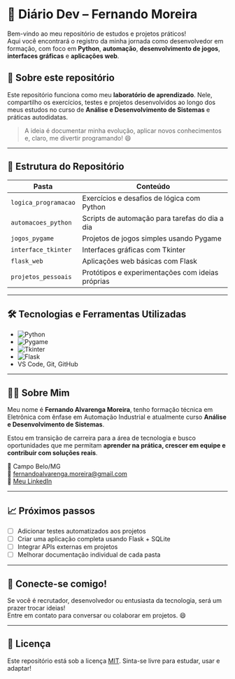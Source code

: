 # 🧠 Diário Dev – Fernando Moreira

Bem-vindo ao meu repositório de estudos e projetos práticos!  
Aqui você encontrará o registro da minha jornada como desenvolvedor em formação, com foco em **Python**, **automação**, **desenvolvimento de jogos**, **interfaces gráficas** e **aplicações web**.

## 🚀 Sobre este repositório

Este repositório funciona como meu **laboratório de aprendizado**. Nele, compartilho os exercícios, testes e projetos desenvolvidos ao longo dos meus estudos no curso de **Análise e Desenvolvimento de Sistemas** e práticas autodidatas.

> A ideia é documentar minha evolução, aplicar novos conhecimentos e, claro, me divertir programando! 😄

---

## 🧩 Estrutura do Repositório

| Pasta                  | Conteúdo                                                                 |
|------------------------|--------------------------------------------------------------------------|
| `logica_programacao`   | Exercícios e desafios de lógica com Python                               |
| `automacoes_python`    | Scripts de automação para tarefas do dia a dia                          |
| `jogos_pygame`         | Projetos de jogos simples usando Pygame                                  |
| `interface_tkinter`    | Interfaces gráficas com Tkinter                                          |
| `flask_web`            | Aplicações web básicas com Flask                                         |
| `projetos_pessoais`    | Protótipos e experimentações com ideias próprias                         |

---

## 🛠️ Tecnologias e Ferramentas Utilizadas

- ![Python](https://img.shields.io/badge/-Python-3776AB?logo=python&logoColor=white)
- ![Pygame](https://img.shields.io/badge/-Pygame-000000?logo=pygame&logoColor=white)
- ![Tkinter](https://img.shields.io/badge/-Tkinter-blue?style=flat)
- ![Flask](https://img.shields.io/badge/-Flask-000000?logo=flask&logoColor=white)
- VS Code, Git, GitHub

---

## 👨‍💻 Sobre Mim

Meu nome é **Fernando Alvarenga Moreira**, tenho formação técnica em Eletrônica com ênfase em Automação Industrial e atualmente curso **Análise e Desenvolvimento de Sistemas**.

Estou em transição de carreira para a área de tecnologia e busco oportunidades que me permitam **aprender na prática, crescer em equipe e contribuir com soluções reais**.

📍 Campo Belo/MG  
📧 fernandoalvarenga.moreira@gmail.com  
🔗 [Meu LinkedIn](https://www.linkedin.com/in/fmoreira10)

---

## 📈 Próximos passos

- [ ] Adicionar testes automatizados aos projetos
- [ ] Criar uma aplicação completa usando Flask + SQLite
- [ ] Integrar APIs externas em projetos
- [ ] Melhorar documentação individual de cada pasta

---

## 🤝 Conecte-se comigo!

Se você é recrutador, desenvolvedor ou entusiasta da tecnologia, será um prazer trocar ideias!  
Entre em contato para conversar ou colaborar em projetos. 😄

---

## 📜 Licença

Este repositório está sob a licença [MIT](LICENSE). Sinta-se livre para estudar, usar e adaptar!

